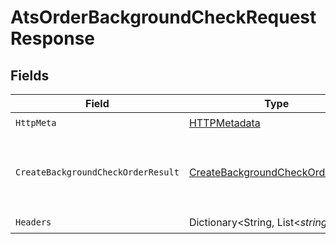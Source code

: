 # AtsOrderBackgroundCheckRequestResponse


## Fields

| Field                                                                                           | Type                                                                                            | Required                                                                                        | Description                                                                                     |
| ----------------------------------------------------------------------------------------------- | ----------------------------------------------------------------------------------------------- | ----------------------------------------------------------------------------------------------- | ----------------------------------------------------------------------------------------------- |
| `HttpMeta`                                                                                      | [HTTPMetadata](../../Models/Components/HTTPMetadata.md)                                         | :heavy_check_mark:                                                                              | N/A                                                                                             |
| `CreateBackgroundCheckOrderResult`                                                              | [CreateBackgroundCheckOrderResult](../../Models/Components/CreateBackgroundCheckOrderResult.md) | :heavy_minus_sign:                                                                              | The order request of the background check for candidate.                                        |
| `Headers`                                                                                       | Dictionary<String, List<*string*>>                                                              | :heavy_check_mark:                                                                              | N/A                                                                                             |